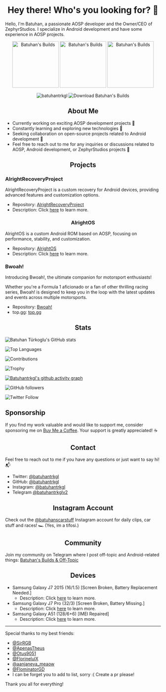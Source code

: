 # <center> Hey there! Who's you looking for? 🥲</center>

Hello, I'm Batuhan, a passionate AOSP developer and the Owner/CEO of ZephyrStudios. I specialize in Android development and have some experience in AOSP projects. 

  
<p align="center"> <img src="https://sourceforge.net/cdn/syndication/badge_img/3548987/oss-users-love-us-black?&r=https://sourceforge.net/p/batuhan-s-builds/admin/files-sf/badges" width="150" height="150" alt="Batuhan's Builds" \> <img src="https://sourceforge.net/cdn/syndication/badge_img/3548987/oss-rising-star-black?achievement=oss-rising-star&r=https://sourceforge.net/p/batuhan-s-builds/admin/files-sf/badges" width="150" height="150" alt="Batuhan's Builds" \> <img src="https://sourceforge.net/cdn/syndication/badge_img/3548987/oss-community-choice-black?achievement=oss-community-choice&r=https://sourceforge.net/p/batuhan-s-builds/admin/files-sf/badges" width="150" height="150" alt="Batuhan's Builds" \> </p>

<p align="center"> <img src="https://komarev.com/ghpvc/?username=batuhantrkgl&label=Profile%20views&color=0e75b6&style=flat" " alt="batuhantrkgl" /> <img src="https://img.shields.io/sourceforge/dm/batuhan-s-builds.svg" alt="Download Batuhan's Builds" </p>

## <center>About Me</center>

- Currently working on exciting AOSP development projects 🚀
- Constantly learning and exploring new technologies 🌱
- Seeking collaboration on open-source projects related to Android development 🤝
- Feel free to reach out to me for any inquiries or discussions related to AOSP, Android development, or ZephyrStudios projects 📩

## <center>Projects</center>

### AlrightRecoveryProject

AlrightRecoveryProject is a custom recovery for Android devices, providing advanced features and customization options.

- Repository: [AlrightRecoveryProject](https://github.com/AlrightRecoveryProject)
- Description: Click [here](https://github.com/AlrightRecoveryProject) to learn more.

### <center>AlrightOS</center>

AlrightOS is a custom Android ROM based on AOSP, focusing on performance, stability, and customization.

- Repository: [AlrightOS](https://github.com/AlrightOS)
- Description: Click [here](https://github.com/AlrightOS) to learn more.

### Bwoah! 

Introducing Bwoah!, the ultimate companion for motorsport enthusiasts!

Whether you're a Formula 1 aficionado or a fan of other thrilling racing series, Bwoah! is designed to keep you in the loop with the latest updates and events across multiple motorsports.

- Repository: [Bwoah!](https://github.com/batuhantrkgl/bwoah)
- top.gg: [top.gg](https://top.gg/bot/1245289535923945553)

## <center>Stats</center>

![Batuhan Türkoglu's GitHub stats](https://github-readme-stats.vercel.app/api?username=batuhantrkgl&show_icons=true&theme=radical)

![Top Languages](https://github-readme-stats.vercel.app/api/top-langs/?username=batuhantrkgl&layout=compact&theme=radical)

![Contributions](https://github-readme-streak-stats.herokuapp.com/?user=batuhantrkgl&theme=radical)

![Trophy](https://github-profile-trophy.vercel.app/?username=batuhantrkgl&theme=radical)

[![Batuhantrkgl's github activity graph](https://github-readme-activity-graph.vercel.app/graph?username=batuhantrkgl&theme=modern-lilac)](https://github.com/ashutosh00710/github-readme-activity-graph)

![GitHub followers](https://img.shields.io/github/followers/batuhantrkgl?style=social)

![Twitter Follow](https://img.shields.io/twitter/follow/batuhantrkgl?style=social)

## Sponsorship

If you find my work valuable and would like to support me, consider sponsoring me on [Buy Me a Coffee](https://www.buymeacoffee.com/batuhantrkgl). Your support is greatly appreciated! ☕

## <center>Contact</center>

Feel free to reach out to me if you have any questions or just want to say hi! 📬

- Twitter: [@batuhantrkgl](https://twitter.com/batuhantrkgl)
- GitHub: [@batuhantrkgl](https://github.com/batuhantrkgl)
- Instagram: [@batuhantrkgl](https://instagram.com/batuhantrkgl)
- Telegram [@batuhantrkglv2](https://t.me/batuhantrkglv2)


## <center>Instagram Account</center> 

Check out the [@batuhanscarstuff](https://www.instagram.com/batuhanscarstuff) Instagram account for daily clips, car stuff and races! 🏎️ (Yes, im a tifosi.)

## <center>Community</center>

Join my community on Telegram where I post off-topic and Android-related things: [Batuhan's Builds & Off-Topic](https://t.me/batuhan_s_buildsv2)

## <center>Devices</center>
- Samsung Galaxy J7 2015 (16/1.5) [Screen Broken, Battery Replacement Needed.]
    - Description: Click [here](https://www.gsmarena.com/samsung_galaxy_j7-7185.php) to learn more.
- Samsung Galaxy J7 Pro (32/3) [Screen Broken, Battery Missing.]
    - Description: Click [here](https://www.gsmarena.com/samsung_galaxy_j7_pro-8561.php) to learn more.
- Samsung Galaxy A51 (128/6+6) [IMEI Repaired]
    - Description: Click [here](https://www.gsmarena.com/samsung_galaxy_a51-9963.php) to learn more.

---

Special thanks to my best friends:

- [@SirRGB](https://github.com/SirRGB)
- [@ApenasTheus](https://github.com/ApenasTheus)
- [@Otus9051](https://github.com/Otus9051)
- [@FlorinelulX](https://github.com/FlorinelulX)
- [@aanjaneya_meaow](https://github.com/aanjaneya-meaow)
- [@FlominatorGD](https://github.com/FlominatorGD)
- I can be forget you to add to list, sorry :( Create a pr please!

Thank you all for everything!
